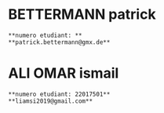 # BETTERMANN patrick
    **numero etudiant: **
    **patrick.bettermann@gmx.de** 

# ALI OMAR ismail  
    **numero etudiant: 22017501**
    **liamsi2019@gmail.com**  

